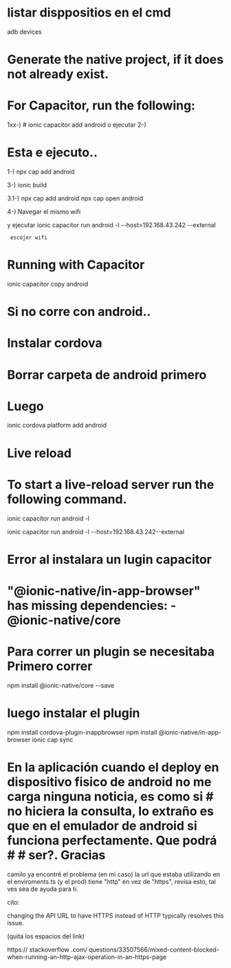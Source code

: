  # listar disppositios en el cmd
  adb devices

# Generate the native project, if it does not already exist.
# For Capacitor, run the following:

1xx-) #
ionic capacitor add android 
o ejecutar
2-) 
 # Esta e ejecuto..
 1-)   npx cap add android 

3-)  ionic build 

3.1-)  npx cap add android 
       npx cap open android

4-) Navegar el mismo wifi

   y ejecutar
     ionic capacitor run android -l --host=192.168.43.242 --external 

     escojer wifi

# Running with Capacitor
ionic capacitor copy android

# Si no corre con android..
# Instalar cordova
# Borrar carpeta de android primero
# Luego
ionic cordova platform add android

# Live reload
# To start a live-reload server run the following command.

ionic capacitor run android -l

ionic capacitor run android -l --host=192.168.43.242--external 

# Error al instalara un lugin capacitor
   # "@ionic-native/in-app-browser" has missing dependencies:  - @ionic-native/core

# Para correr  un plugin se necesitaba Primero correr
   npm install @ionic-native/core --save

# luego instalar el plugin
  
  npm install cordova-plugin-inappbrowser
  npm install @ionic-native/in-app-browser
  ionic cap sync

  # 
  # En la aplicación cuando el deploy en dispositivo fisico de android no me carga ninguna noticia, es como si # no hiciera la consulta, lo extraño es que en el emulador de android si funciona perfectamente. Que podrá # # ser?. Gracias

  camilo ya encontré el problema (en mi caso) la url que estaba utilizando en el enviroments.ts (y el prod) tiene "http" en vez de "https", revisa esto, tal ves sea de ayuda para ti.



cito:

changing the API URL to have HTTPS instead of HTTP typically resolves this issue.

(quita los espacios del link)

https:// stackoverflow .com/ questions/33507566/mixed-content-blocked-when-running-an-http-ajax-operation-in-an-https-page